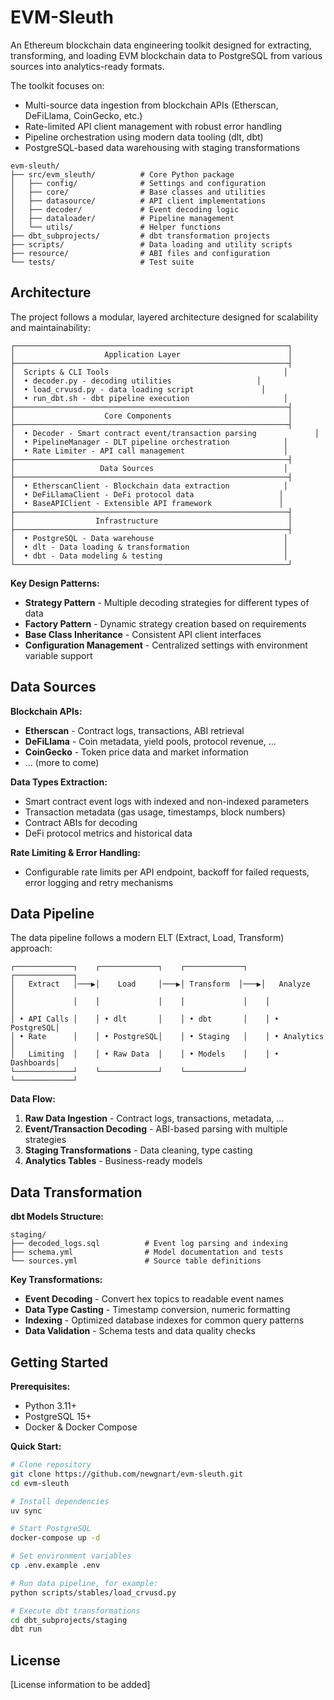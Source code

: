 # EVM-Sleuth
An Ethereum blockchain data engineering toolkit designed for extracting, transforming, and loading EVM blockchain data to PostgreSQL from various sources into analytics-ready formats.

The toolkit focuses on:

- Multi-source data ingestion from blockchain APIs (Etherscan, DeFiLlama, CoinGecko, etc.)
- Rate-limited API client management with robust error handling
- Pipeline orchestration using modern data tooling (dlt, dbt)
- PostgreSQL-based data warehousing with staging transformations

```
evm-sleuth/
├── src/evm_sleuth/          # Core Python package
│   ├── config/              # Settings and configuration
│   ├── core/                # Base classes and utilities
│   ├── datasource/          # API client implementations
│   ├── decoder/             # Event decoding logic
│   ├── dataloader/          # Pipeline management
│   └── utils/               # Helper functions
├── dbt_subprojects/         # dbt transformation projects
├── scripts/                 # Data loading and utility scripts
├── resource/                # ABI files and configuration
└── tests/                   # Test suite
```
## Architecture

The project follows a modular, layered architecture designed for scalability and maintainability:

```
┌─────────────────────────────────────────────────────────────┐
│                    Application Layer                        │
├─────────────────────────────────────────────────────────────┤
│  Scripts & CLI Tools                                       │
│  • decoder.py - decoding utilities                   │
│  • load_crvusd.py - data loading script               │
│  • run_dbt.sh - dbt pipeline execution                     │
├─────────────────────────────────────────────────────────────┤
│                    Core Components                          │
├─────────────────────────────────────────────────────────────┤
│  • Decoder - Smart contract event/transaction parsing             │
│  • PipelineManager - DLT pipeline orchestration            │
│  • Rate Limiter - API call management                      │
├─────────────────────────────────────────────────────────────┤
│                   Data Sources                             │
├─────────────────────────────────────────────────────────────┤
│  • EtherscanClient - Blockchain data extraction            │
│  • DeFiLlamaClient - DeFi protocol data                   │
│  • BaseAPIClient - Extensible API framework               │
├─────────────────────────────────────────────────────────────┤
│                  Infrastructure                             │
├─────────────────────────────────────────────────────────────┤
│  • PostgreSQL - Data warehouse                             │
│  • dlt - Data loading & transformation                     │
│  • dbt - Data modeling & testing                           │
└─────────────────────────────────────────────────────────────┘
```

**Key Design Patterns:**
- **Strategy Pattern** - Multiple decoding strategies for different types of data
- **Factory Pattern** - Dynamic strategy creation based on requirements
- **Base Class Inheritance** - Consistent API client interfaces
- **Configuration Management** - Centralized settings with environment variable support

## Data Sources

**Blockchain APIs:**
- **Etherscan** - Contract logs, transactions, ABI retrieval
- **DeFiLlama** - Coin metadata, yield pools, protocol revenue, ...
- **CoinGecko** - Token price data and market information
- ... (more to come)

**Data Types Extraction:**
- Smart contract event logs with indexed and non-indexed parameters
- Transaction metadata (gas usage, timestamps, block numbers)
- Contract ABIs for decoding
- DeFi protocol metrics and historical data

**Rate Limiting & Error Handling:**
- Configurable rate limits per API endpoint, backoff for failed requests, error logging and retry mechanisms

## Data Pipeline

The data pipeline follows a modern ELT (Extract, Load, Transform) approach:

```
┌─────────────┐    ┌─────────────┐    ┌─────────────┐    ┌─────────────┐
│   Extract   │───▶│    Load     │───▶│ Transform  │───▶│   Analyze   │
│             │    │             │    │             │    │             │
│ • API Calls │    │ • dlt       │    │ • dbt       │    │ • PostgreSQL│
│ • Rate      │    │ • PostgreSQL│    │ • Staging   │    │ • Analytics │
│   Limiting  │    │ • Raw Data  │    │ • Models    │    │ • Dashboards│
└─────────────┘    └─────────────┘    └─────────────┘    └─────────────┘
```

**Data Flow:**
1. **Raw Data Ingestion** - Contract logs, transactions, metadata, ...
2. **Event/Transaction Decoding** - ABI-based parsing with multiple strategies
3. **Staging Transformations** - Data cleaning, type casting
4. **Analytics Tables** - Business-ready models

## Data Transformation

**dbt Models Structure:**
```
staging/
├── decoded_logs.sql          # Event log parsing and indexing
├── schema.yml                # Model documentation and tests
└── sources.yml               # Source table definitions
```

**Key Transformations:**
- **Event Decoding** - Convert hex topics to readable event names
- **Data Type Casting** - Timestamp conversion, numeric formatting
- **Indexing** - Optimized database indexes for common query patterns
- **Data Validation** - Schema tests and data quality checks


## Getting Started

**Prerequisites:**
- Python 3.11+
- PostgreSQL 15+
- Docker & Docker Compose

**Quick Start:**
```bash
# Clone repository
git clone https://github.com/newgnart/evm-sleuth.git
cd evm-sleuth

# Install dependencies
uv sync

# Start PostgreSQL
docker-compose up -d

# Set environment variables
cp .env.example .env

# Run data pipeline, for example:
python scripts/stables/load_crvusd.py

# Execute dbt transformations
cd dbt_subprojects/staging
dbt run
```


## License

[License information to be added]

